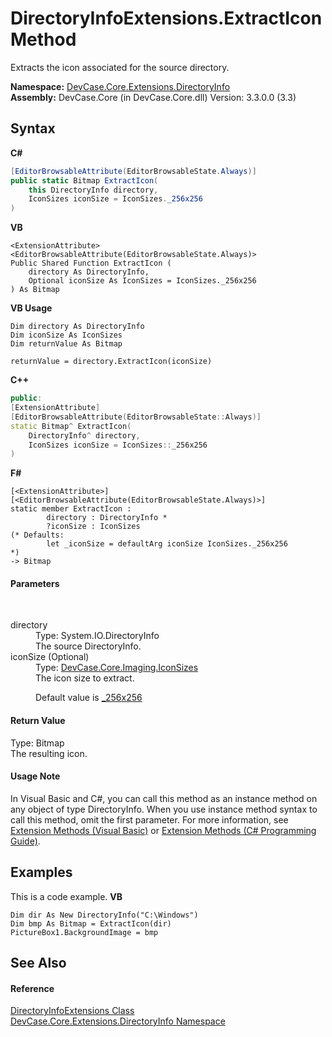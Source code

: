 # DirectoryInfoExtensions.ExtractIcon Method 
 

Extracts the icon associated for the source directory.

**Namespace:**&nbsp;<a href="N_DevCase_Core_Extensions_DirectoryInfo">DevCase.Core.Extensions.DirectoryInfo</a><br />**Assembly:**&nbsp;DevCase.Core (in DevCase.Core.dll) Version: 3.3.0.0 (3.3)

## Syntax

**C#**<br />
``` C#
[EditorBrowsableAttribute(EditorBrowsableState.Always)]
public static Bitmap ExtractIcon(
	this DirectoryInfo directory,
	IconSizes iconSize = IconSizes._256x256
)
```

**VB**<br />
``` VB
<ExtensionAttribute>
<EditorBrowsableAttribute(EditorBrowsableState.Always)>
Public Shared Function ExtractIcon ( 
	directory As DirectoryInfo,
	Optional iconSize As IconSizes = IconSizes._256x256
) As Bitmap
```

**VB Usage**<br />
``` VB Usage
Dim directory As DirectoryInfo
Dim iconSize As IconSizes
Dim returnValue As Bitmap

returnValue = directory.ExtractIcon(iconSize)
```

**C++**<br />
``` C++
public:
[ExtensionAttribute]
[EditorBrowsableAttribute(EditorBrowsableState::Always)]
static Bitmap^ ExtractIcon(
	DirectoryInfo^ directory, 
	IconSizes iconSize = IconSizes::_256x256
)
```

**F#**<br />
``` F#
[<ExtensionAttribute>]
[<EditorBrowsableAttribute(EditorBrowsableState.Always)>]
static member ExtractIcon : 
        directory : DirectoryInfo * 
        ?iconSize : IconSizes 
(* Defaults:
        let _iconSize = defaultArg iconSize IconSizes._256x256
*)
-> Bitmap 

```


#### Parameters
&nbsp;<dl><dt>directory</dt><dd>Type: System.IO.DirectoryInfo<br />The source DirectoryInfo.</dd><dt>iconSize (Optional)</dt><dd>Type: <a href="T_DevCase_Core_Imaging_IconSizes">DevCase.Core.Imaging.IconSizes</a><br />The icon size to extract. 

 Default value is <a href="T_DevCase_Core_Imaging_IconSizes">_256x256</a></dd></dl>

#### Return Value
Type: Bitmap<br />The resulting icon.

#### Usage Note
In Visual Basic and C#, you can call this method as an instance method on any object of type DirectoryInfo. When you use instance method syntax to call this method, omit the first parameter. For more information, see <a href="https://docs.microsoft.com/dotnet/visual-basic/programming-guide/language-features/procedures/extension-methods">Extension Methods (Visual Basic)</a> or <a href="https://docs.microsoft.com/dotnet/csharp/programming-guide/classes-and-structs/extension-methods">Extension Methods (C# Programming Guide)</a>.

## Examples
This is a code example. 
**VB**<br />
``` VB
Dim dir As New DirectoryInfo("C:\Windows")
Dim bmp As Bitmap = ExtractIcon(dir)
PictureBox1.BackgroundImage = bmp
```


## See Also


#### Reference
<a href="T_DevCase_Core_Extensions_DirectoryInfo_DirectoryInfoExtensions">DirectoryInfoExtensions Class</a><br /><a href="N_DevCase_Core_Extensions_DirectoryInfo">DevCase.Core.Extensions.DirectoryInfo Namespace</a><br />